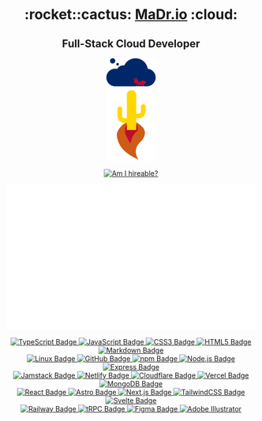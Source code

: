 <h1 align="center" id="-rocket-cactus-madr-io-https-madr-io-cloud-">:rocket::cactus: <a href="https://MaDr.io">MaDr.io</a> :cloud: </h1>
<h2 align="center" id="full-stack-cloud-developer">Full-Stack Cloud Developer</h2>
<p align="center">
  <a target="_blank" href="https://matthewdrish.com">
    <img src="https://github.com/MaDrCloudDev/projectsImages/raw/master/MaDrLogo.svg">
  </a>
</p>
<p align="center">
  <a target="_blank" href="https://matthewdrish.com">
    <img src="https://camo.githubusercontent.com/ff7a385945142681b89aaf11bd0e9792e6a1bb9b9daf3e155275b1ebfe334b7d/68747470733a2f2f63646e2e7261776769742e636f6d2f6869656e64762f6869726561626c652f6d61737465722f7374796c65732f64656661756c742f7965732e737667" alt="Am I hireable?">
  </a>
</p>
<p align="center">
  <a href="https://raw.githubusercontent.com/MaDrCloudDev/github-stats/master/generated/languages.svg#gh-dark-mode-only">
    <img src="https://raw.githubusercontent.com/MaDrCloudDev/github-stats/master/generated/languages.svg#gh-dark-mode-only" alt="" />
  </a>
</p>
<p align="center">
  <a href="https://www.typescriptlang.org/">
    <img src="https://img.shields.io/badge/TypeScript-3178C6?logo=typescript&amp;logoColor=fff&amp;style=plastic" alt="TypeScript Badge" />
  </a>
  <a href="https://www.javascript.com/">
    <img src="https://img.shields.io/badge/JavaScript-F7DF1E?logo=javascript&amp;logoColor=000&amp;style=plastic" alt="JavaScript Badge" />
  </a>
  <a href="https://www.w3.org/Style/CSS/Overview.en.html">
    <img src="https://img.shields.io/badge/CSS3-1572B6?logo=css3&amp;logoColor=fff&amp;style=plastic" alt="CSS3 Badge" />
  </a>
  <a href="https://html.spec.whatwg.org/multipage/">
    <img src="https://img.shields.io/badge/HTML5-E34F26?logo=html5&amp;logoColor=fff&amp;style=plastic" alt="HTML5 Badge" />
  </a>
  <a href="https://docs.github.com/en/get-started/writing-on-github/getting-started-with-writing-and-formatting-on-github/basic-writing-and-formatting-syntax">
    <img src="https://img.shields.io/badge/Markdown-000?logo=markdown&amp;logoColor=fff&amp;style=plastic" alt="Markdown Badge" />
  </a>
  <br />
  <a href="https://www.linux.org/">
    <img src="https://img.shields.io/badge/Linux-FCC624?logo=linux&amp;logoColor=000&amp;style=plastic" alt="Linux Badge" />
  </a>
  <a href="https://github.com/">
    <img src="https://img.shields.io/badge/GitHub-181717?logo=github&amp;logoColor=fff&amp;style=plastic" alt="GitHub Badge" />
  </a>
  <a href="https://www.npmjs.com/">
    <img src="https://img.shields.io/badge/npm-CB3837?logo=npm&amp;logoColor=fff&amp;style=plastic" alt="npm Badge" />
  </a>
  <a href="https://nodejs.org/en/">
    <img src="https://img.shields.io/badge/Node.js-393?logo=nodedotjs&amp;logoColor=fff&amp;style=plastic" alt="Node.js Badge" />
  </a>
    <a href="https://expressjs.com/">
    <img src="https://img.shields.io/badge/Express-000?logo=express&amp;logoColor=fff&amp;style=plastic" alt="Express Badge" />
  </a>
  <br />
  <a href="https://jamstack.org/">
    <img src="https://img.shields.io/badge/Jamstack-F0047F?logo=jamstack&amp;logoColor=fff&amp;style=plastic" alt="Jamstack Badge" />
  </a>
  <a href="https://www.netlify.com/">
    <img src="https://img.shields.io/badge/Netlify-00C7B7?logo=netlify&amp;logoColor=fff&amp;style=plastic" alt="Netlify Badge" />
  </a>
  <a href="https://www.cloudflare.com/">
    <img src="https://img.shields.io/badge/Cloudflare-F38020?logo=cloudflare&amp;logoColor=fff&amp;style=plastic" alt="Cloudflare Badge" />
  </a>
  <a href="https://vercel.com/">
    <img src="https://img.shields.io/badge/Vercel-000?logo=vercel&amp;logoColor=fff&amp;style=plastic" alt="Vercel Badge" />
  </a>
  <a href="https://www.mongodb.com/">
    <img src="https://img.shields.io/badge/MongoDB-47A248?logo=mongodb&amp;logoColor=fff&amp;style=plastic" alt="MongoDB Badge" />
  </a>
  <br />
  <a href="https://reactjs.org/">
    <img src="https://img.shields.io/badge/React-61DAFB?logo=react&amp;logoColor=000&amp;style=plastic" alt="React Badge" />
  </a>
  <a href="https://astro.build/">
    <img src="https://img.shields.io/badge/Astro-FF5D01?logo=astro&amp;logoColor=fff&amp;style=plastic" alt="Astro Badge" />
  </a>
  <a href="https://nextjs.org/">
    <img src="https://img.shields.io/badge/Next.js-000?logo=nextdotjs&amp;logoColor=fff&amp;style=plastic" alt="Next.js Badge" />
  </a>
  <a href="https://tailwindcss.com/">
    <img src="https://img.shields.io/badge/Tailwind%20CSS-06B6D4?logo=tailwindcss&logoColor=fff&style=plastic" alt="TailwindCSS Badge" />
  </a>
  <a href="https://svelte.dev/">
    <img src="https://img.shields.io/badge/Svelte-FF3E00?logo=svelte&amp;logoColor=fff&amp;style=plastic" alt="Svelte Badge" />
  </a>
 <br>
 <a href="https://railway.app/">
    <img src="https://img.shields.io/badge/Railway-0B0D0E?logo=railway&logoColor=fff&style=plastic" alt="Railway Badge" />
  </a>
  <a href="https://trpc.io/">
    <img src="https://img.shields.io/badge/tRPC-2596BE?logo=trpc&amp;logoColor=fff&amp;style=plastic" alt="tRPC Badge" />
  </a>
  <a href="https://figma.com/">
    <img src="https://img.shields.io/badge/Figma-F24E1E?logo=figma&amp;logoColor=fff&amp;style=plastic" alt="Figma Badge" />
  </a>
  <a href="https://www.adobe.com/products/illustrator.html">
    <img src="https://img.shields.io/badge/Adobe%20Illustrator-FF9A00?logo=adobeillustrator&amp;logoColor=fff&amp;style=plastic" alt="Adobe Illustrator" />
  </a>
 </p>

